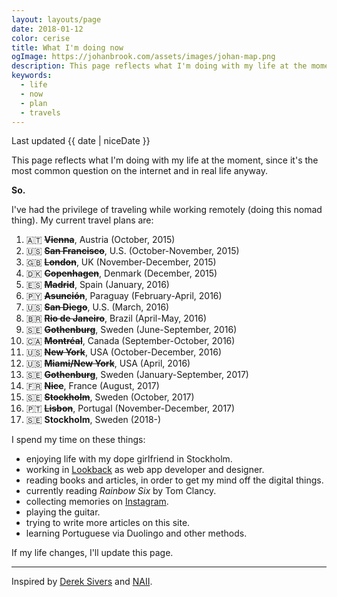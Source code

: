 ```yaml
---
layout: layouts/page
date: 2018-01-12
color: cerise
title: What I'm doing now
ogImage: https://johanbrook.com/assets/images/johan-map.png
description: This page reflects what I'm doing with my life at the moment.
keywords:
  - life
  - now
  - plan
  - travels
---
```


<p class="tc muted f6">
  Last updated {{ date | niceDate }}
</p>

This page reflects what I'm doing with my life at the moment, since it's the most common question on the internet and in real life anyway.

**So.**

I've had the privilege of traveling while working remotely (doing this nomad thing). My current travel plans are:

1.  🇦🇹 ~~**Vienna**~~, Austria (October, 2015)
2.  🇺🇸 ~~**San Francisco**~~, U.S. (October-November, 2015)
3.  🇬🇧 ~~**London**~~, UK (November-December, 2015)
4.  🇩🇰 ~~**Copenhagen**~~, Denmark (December, 2015)
5.  🇪🇸 ~~**Madrid**~~, Spain (January, 2016)
6.  🇵🇾 ~~**Asunción**~~, Paraguay (February-April, 2016)
7.  🇺🇸 ~~**San Diego**~~, U.S. (March, 2016)
8.  🇧🇷 ~~**Rio de Janeiro**~~, Brazil (April-May, 2016)
9.  🇸🇪 ~~**Gothenburg**~~, Sweden (June-September, 2016)
10. 🇨🇦 ~~**Montréal**~~, Canada (September-October, 2016)
11. 🇺🇸 ~~**New York**~~, USA (October-December, 2016)
12. 🇺🇸 ~~**Miami/New York**~~, USA (April, 2016)
13. 🇸🇪 ~~**Gothenburg**~~, Sweden (January-September, 2017)
14. 🇫🇷 ~~**Nice**~~, France (August, 2017)
15. 🇸🇪 ~~**Stockholm**~~, Sweden (October, 2017)
16. 🇵🇹 ~~**Lisbon**~~, Portugal (November-December, 2017)
17. 🇸🇪 **Stockholm**, Sweden (2018-)

I spend my time on these things:

- enjoying life with my dope girlfriend in Stockholm.
- working in [Lookback](http://lookback.io) as web app developer and designer.
- reading books and articles, in order to get my mind off the digital things.
- currently reading _Rainbow Six_ by Tom Clancy.
- collecting memories on [Instagram](http://instagram.com/johanbrook/).
- playing the guitar.
- trying to write more articles on this site.
- learning Portuguese via Duolingo and other methods.

If my life changes, I'll update this page.

---

Inspired by [Derek Sivers](https://sivers.org/now) and [NAII](http://naii.de/now/).
